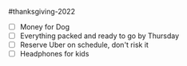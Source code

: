 #thanksgiving-2022
- [ ] Money for Dog
- [ ] Everything packed and ready to go by Thursday
- [ ] Reserve Uber on schedule, don't risk it
- [ ] Headphones for kids